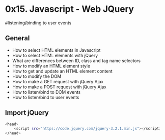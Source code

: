 # 0x15. Javascript - Web JQuery

#listening/binding to user events
## General
* How to select HTML elements in Javascript
* How to select HTML elements with jQuery
* What are differences between ID, class and tag name selectors
* How to modify an HTML element style
* How to get and update an HTML element content
* How to modify the DOM
* How to make a GET request with jQuery Ajax
* How to make a POST request with jQuery Ajax
* How to listen/bind to DOM events
* How to listen/bind to user events

## Import jQuery
```sh
<head>
    <script src="https://code.jquery.com/jquery-3.2.1.min.js"></script>
</head>
```
